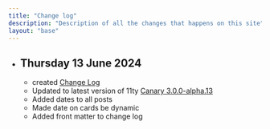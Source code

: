 ```yaml
---
title: "Change log"
description: "Description of all the changes that happens on this site"
layout: "base"
---
```

<ul class="change-log">
  <li>
    <h2>Thursday 13 June 2024</h3>
    <ul>
      <li>created <a href="/change-log">Change Log</a></li>      
      <li>Updated to latest version of 11ty <a href="https://www.11ty.dev/blog/canary-eleventy-v3/">Canary 3.0.0-alpha.13</a></li>
      <li>Added dates to all posts</li>
      <li>Made date on cards be dynamic</li>
      <li>Added front matter to change log</li>
    </ul>
  </li>
</ul>